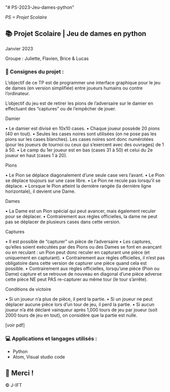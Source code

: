 "# PS-2023-Jeu-dames-python" 

*PS = Projet Scolaire*

## 📚 Projet Scolaire | Jeu de dames en python

Janvier 2023

Groupe : Juliette, Flavien, Brice & Lucas

### 📌 Consignes du projet :
L’objectif de ce TP est de programmer une interface graphique pour le jeu de dames (en version simplifiée) entre joueurs humains ou contre l’ordinateur.

L’objectif du jeu est de retirer les pions de l’adversaire sur le damier en effectuant des “captures” ou de l’empêcher de jouer.

Damier

• Le damier est divisé en 10x10 cases.
• Chaque joueur possède 20 pions (40 en tout).
• Seules les cases noires sont utilisées (on ne pose pas les pions sur les cases blanches). Les cases noires sont donc numérotées (pour les joueurs de tournoi ou ceux qui s’exercent avec des ouvrages) de 1 à 50.
• Le camp du 1er joueur est en bas (cases 31 à 50) et celui du 2e joueur en haut (cases 1 à 20).

Pions

• Le Pion se déplace diagonalement d’une seule case vers l’avant.
• Le Pion se déplace toujours sur une case libre.
• Le Pion ne recule pas lorsqu’il se déplace.
• Lorsque le Pion atteint la dernière rangée (la dernière ligne horizontale), il devient une Dame.

Dames

• La Dame est un Pion spécial qui peut avancer, mais également reculer pour se déplacer.
• Contrairement aux règles officielles, la dame ne peut pas se déplacer de plusieurs cases dans cette version.

Captures

• Il est possible de “capturer” un pièce de l’adversaire
• Les captures, qu’elles soient exécutées par des Pions ou des Dames se font en avançant ou en
reculant : un Pion peut donc reculer en capturant une pièce (et uniquement en capturant).
• Contrairement aux règles officielles, il n’est pas obligatoire dans cette version de
capturer une pièce quand cela est possible.
• Contrairement aux règles officielles, lorsqu’une pièce (Pion ou Dame) capture et se
retrouve de nouveau en diagonal d’une pièce adverse cette pièce NE peut PAS re-capturer
au même tour (le tour s’arrête).

Conditions de victoire

• Si un joueur n’a plus de pièce, il perd la partie.
• Si un joueur ne peut déplacer aucune pièce lors d’un tour de jeu, il perd la partie.
• Si aucun joueur n’a été déclaré vainqueur après 1,000 tours de jeu par joueur (soit 2000
tours de jeu en tout), on considère que la partie est nulle.

[voir pdf]


### 💻 Applications et langages utilisés :

+ Python
+ Atom, Visual studio code



## 🌸 Merci !
© J-IFT
